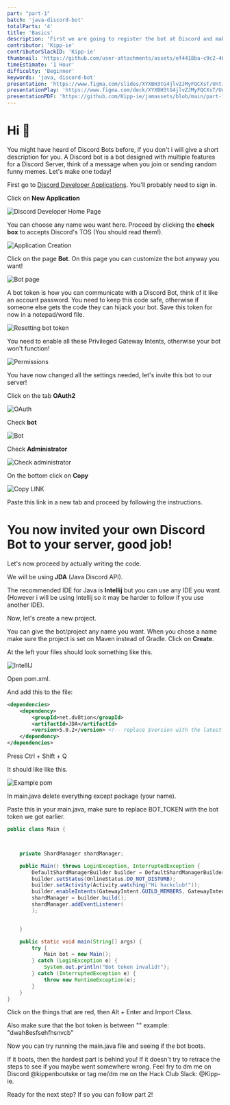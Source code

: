 ```yaml
---
part: "part-1"
batch: 'java-discord-bot'
totalParts: '4'
title: 'Basics'
description: 'First we are going to register the bot at Discord and making the bot run.'
contributor: 'Kipp-ie'
contributorSlackID: 'Kipp-ie'
thumbnail: 'https://github.com/user-attachments/assets/ef4418ba-c9c2-4648-92d5-8df8a198a713'
timeEstimate: '1 Hour'
difficulty: 'Beginner'
keywords: 'java, discord-bot'
presentation: 'https://www.figma.com/slides/XYXBH3tG4jlvZJMyFQCXsT/Untitled?node-id=5-297&t=OpU8bpu74eR06IRE-1'
presentationPlay: 'https://www.figma.com/deck/XYXBH3tG4jlvZJMyFQCXsT/Untitled?node-id=5-117&t=wFGI7lZsBox5fgGX-1&scaling=min-zoom&content-scaling=fixed&page-id=0%3A1'
presentationPDF: 'https://github.com/Kipp-ie/jamassets/blob/main/part-1.pdf'
---
```


# Hi 👋

You might have heard of Discord Bots before, if you don't i will give a short description for you. A Discord bot is a bot designed with multiple features for a Discord Server, think of a message when you join or sending random funny memes. Let's make one today!

First go to [Discord Developer Applications](https://discord.com/developers/applications). You'll probably need to sign in.

Click on **New Application**

![Discord Developer Home Page](https://cloud-6p1pvbaeh-hack-club-bot.vercel.app/0image.png)

You can choose any name wou want here. Proceed by clicking the **check box** to accepts Discord's TOS (You should read them!).

![Application Creation](https://cloud-cqn2d1ojp-hack-club-bot.vercel.app/0image.png)

Click on the page **Bot**. On this page you can customize the bot anyway you want!

![Bot page](https://cloud-ief8tg9tb-hack-club-bot.vercel.app/0image.png)

A bot token is how you can communicate with a Discord Bot, think of it like an account password. You need to keep this code safe, otherwise if someone else gets the code they can hijack your bot. Save this token for now in a notepad/word file.

![Resetting bot token](https://cloud-69uxismjr-hack-club-bot.vercel.app/0image.png)

You need to enable all these Privileged Gateway Intents, otherwise your bot won't function!

![Permissions](https://cloud-j9k09iazm-hack-club-bot.vercel.app/0image.png)

You have now changed all the settings needed, let's invite this bot to our server!

Click on the tab **OAuth2**

![OAuth](https://cloud-4upqdgtaj-hack-club-bot.vercel.app/0image.png)

Check **bot**

![Bot](https://cloud-1y24aht1v-hack-club-bot.vercel.app/0image.png)

Check **Administrator**

![Check administrator](https://cloud-fitsonnil-hack-club-bot.vercel.app/0image.png)

On the bottom click on **Copy**

![Copy LINK](https://cloud-5ze8tu4h1-hack-club-bot.vercel.app/0image.png)

Paste this link in a new tab and proceed by following the instructions.

# You now invited your own Discord Bot to your server, good job!

Let's now proceed by actually writing the code.

We will be using **JDA** (Java Discord API).

The recommended IDE for Java is **Intellij** but you can use any IDE you want (However i will be using Intellij so it may be harder to follow if you use another IDE).

Now, let's create a new project.

You can give the bot/project any name you want. When you chose a name make sure the project is set on Maven instead of Gradle. Click on **Create**.

At the left your files should look something like this.

![IntellIJ](https://cloud-f4tqhukr8-hack-club-bot.vercel.app/0image.png)

Open pom.xml.

And add this to the file:

``` xml
<dependencies>
    <dependency>
        <groupId>net.dv8tion</groupId>
        <artifactId>JDA</artifactId>
        <version>5.0.2</version> <!-- replace $version with the latest version -->
    </dependency>
</dependencies>
```

Press Ctrl + Shift + Q

It should like like this.

![Example pom](https://cloud-8k7a2wspb-hack-club-bot.vercel.app/0image.png)

In main.java delete everything except package (your name).

Paste this in your main.java, make sure to replace BOT_TOKEN with the bot token we got earlier.

``` java
public class Main {



    private ShardManager shardManager;

    public Main() throws LoginException, InterruptedException {
        DefaultShardManagerBuilder builder = DefaultShardManagerBuilder.createDefault(BOT_TOKEN);
        builder.setStatus(OnlineStatus.DO_NOT_DISTURB);
        builder.setActivity(Activity.watching("Hi hackclub!"));
        builder.enableIntents(GatewayIntent.GUILD_MEMBERS, GatewayIntent.GUILD_MESSAGES, GatewayIntent.DIRECT_MESSAGES, GatewayIntent.MESSAGE_CONTENT);
        shardManager = builder.build();
        shardManager.addEventListener(
        );


    }

    public static void main(String[] args) {
        try {
            Main bot = new Main();
        } catch (LoginException e) {
            System.out.println("Bot token invalid!");
        } catch (InterruptedException e) {
            throw new RuntimeException(e);
        }
    }
}
```
Click on the things that are red, then Alt + Enter and Import Class.

Also make sure that the bot token is between "" example: "dwah8esfsehfhsnvcb"

Now you can try running the main.java file and seeing if the bot boots.

If it boots, then the hardest part is behind you! If it doesn't try to retrace the steps to see if you maybe went somewhere wrong. Feel fry to dm me on Discord @kippenboutske or tag me/dm me on the Hack Club Slack: @Kipp-ie.

Ready for the next step? If so you can follow part 2!

















